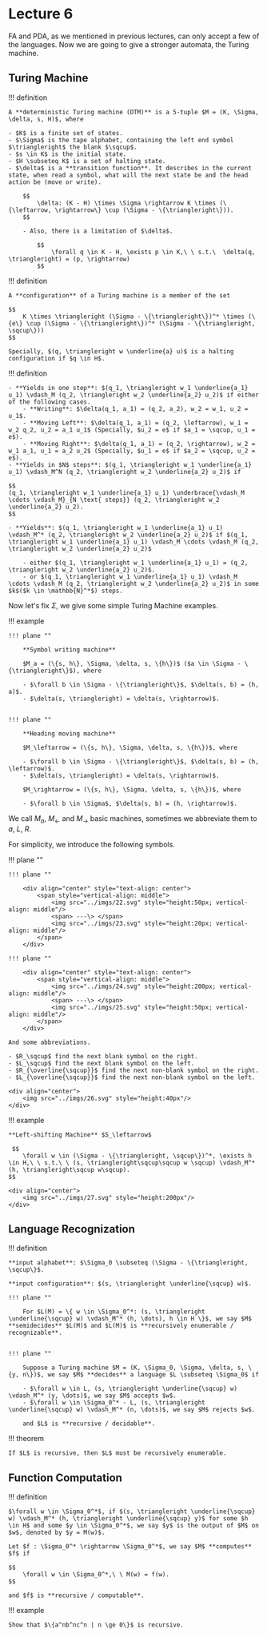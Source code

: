 # Lecture 6

FA and PDA, as we mentioned in previous lectures, can only accept a few of the languages. Now we are going to give a stronger automata, the Turing machine.

## Turing Machine

!!! definition

    A **deterministic Turing machine (DTM)** is a 5-tuple $M = (K, \Sigma, \delta, s, H)$, where

    - $K$ is a finite set of states.
    - $\Sigma$ is the tape alphabet, containing the left end symbol $\triangleright$ the blank $\sqcup$.
    - $s \in K$ is the initial state.
    - $H \subseteq K$ is a set of halting state.
    - $\delta$ is a **transition function**. It describes in the current state, when read a symbol, what will the next state be and the head action be (move or write).

        $$
            \delta: (K - H) \times \Sigma \rightarrow K \times (\{\leftarrow, \rightarrow\} \cup (\Sigma - \{\triangleright\})).
        $$

        - Also, there is a limitation of $\delta$.

            $$
                \forall q \in K - H, \exists p \in K,\ \ s.t.\  \delta(q, \triangleright) = (p, \rightarrow)
            $$

!!! definition

    A **configuration** of a Turing machine is a member of the set

    $$
        K \times \triangleright (\Sigma - \{\triangleright\})^* \times (\{e\} \cup (\Sigma - \{\triangleright\})^* (\Sigma - \{\triangleright, \sqcup\}))
    $$

    Specially, $(q, \triangleright w \underline{a} u)$ is a halting configuration if $q \in H$.

!!! definition

    - **Yields in one step**: $(q_1, \triangleright w_1 \underline{a_1} u_1) \vdash_M (q_2, \triangleright w_2 \underline{a_2} u_2)$ if either of the following cases.
        - **Writing**: $\delta(q_1, a_1) = (q_2, a_2), w_2 = w_1, u_2 = u_1$.
        - **Moving Left**: $\delta(q_1, a_1) = (q_2, \leftarrow), w_1 = w_2 q_2, u_2 = a_1 u_1$ (Specially, $u_2 = e$ if $a_1 = \sqcup, u_1 = e$).
        - **Moving Right**: $\delta(q_1, a_1) = (q_2, \rightarrow), w_2 = w_1 a_1, u_1 = a_2 u_2$ (Specially, $u_1 = e$ if $a_2 = \sqcup, u_2 = e$).
    - **Yields in $N$ steps**: $(q_1, \triangleright w_1 \underline{a_1} u_1) \vdash_M^N (q_2, \triangleright w_2 \underline{a_2} u_2)$ if
    
    $$
    (q_1, \triangleright w_1 \underline{a_1} u_1) \underbrace{\vdash_M \cdots \vdash_M}_{N \text{ steps}} (q_2, \triangleright w_2 \underline{a_2} u_2).
    $$
    
    - **Yields**: $(q_1, \triangleright w_1 \underline{a_1} u_1) \vdash_M^* (q_2, \triangleright w_2 \underline{a_2} u_2)$ if $(q_1, \triangleright w_1 \underline{a_1} u_1) \vdash_M \cdots \vdash_M (q_2, \triangleright w_2 \underline{a_2} u_2)$

        - either $(q_1, \triangleright w_1 \underline{a_1} u_1) = (q_2, \triangleright w_2 \underline{a_2} u_2)$.
        - or $(q_1, \triangleright w_1 \underline{a_1} u_1) \vdash_M \cdots \vdash_M (q_2, \triangleright w_2 \underline{a_2} u_2)$ in some $k$($k \in \mathbb{N}^*$) steps.

Now let's fix $\Sigma$, we give some simple Turing Machine examples.

!!! example

    !!! plane ""

        **Symbol writing machine**
        
        $M_a = (\{s, h\}, \Sigma, \delta, s, \{h\})$ ($a \in \Sigma - \{\triangleright\}$), where

        - $\forall b \in \Sigma - \{\triangleright\}$, $\delta(s, b) = (h, a)$.
        - $\delta(s, \triangleright) = \delta(s, \rightarrow)$.
        

    !!! plane ""

        **Heading moving machine**

        $M_\leftarrow = (\{s, h\}, \Sigma, \delta, s, \{h\})$, where

        - $\forall b \in \Sigma - \{\triangleright\}$, $\delta(s, b) = (h, \leftarrow)$.
        - $\delta(s, \triangleright) = \delta(s, \rightarrow)$.

        $M_\rightarrow = (\{s, h\}, \Sigma, \delta, s, \{h\})$, where

        - $\forall b \in \Sigma$, $\delta(s, b) = (h, \rightarrow)$.

We call $M_a$, $M_\leftarrow$ and $M_\rightarrow$ basic machines, sometimes we abbreviate them to $a$, $L$, $R$.

For simplicity, we introduce the following symbols.

!!! plane ""

    !!! plane ""

        <div align="center" style="text-align: center">
            <span style="vertical-align: middle">
                <img src="../imgs/22.svg" style="height:50px; vertical-align: middle"/>
                <span> ---\> </span>
                <img src="../imgs/23.svg" style="height:20px; vertical-align: middle"/>
            </span>
        </div>
        
    !!! plane ""

        <div align="center" style="text-align: center">
            <span style="vertical-align: middle">
                <img src="../imgs/24.svg" style="height:200px; vertical-align: middle"/>
                <span> ---\> </span>
                <img src="../imgs/25.svg" style="height:50px; vertical-align: middle"/>
            </span>
        </div>

    And some abbreviations.

    - $R_\sqcup$ find the next blank symbol on the right. 
    - $L_\sqcup$ find the next blank symbol on the left.
    - $R_{\overline{\sqcup}}$ find the next non-blank symbol on the right.
    - $L_{\overline{\sqcup}}$ find the next non-blank symbol on the left.

    <div align="center">
        <img src="../imgs/26.svg" style="height:40px"/>
    </div>

!!! example

    **Left-shifting Machine** $S_\leftarrow$

     $$
        \forall w \in (\Sigma - \{\triangleright, \sqcup\})^*, \exists h \in H,\ \ s.t.\ \ (s, \triangleright\sqcup\sqcup w \sqcup) \vdash_M^*(h, \triangleright\sqcup w\sqcup).
    $$

    <div align="center">
        <img src="../imgs/27.svg" style="height:200px"/>
    </div>

## Language Recognization

!!! definition

    **input alphabet**: $\Sigma_0 \subseteq (\Sigma - \{\triangleright, \sqcup\}$.

    **input configuration**: $(s, \triangleright \underline{\sqcup} w)$.

    !!! plane ""

        For $L(M) = \{ w \in \Sigma_0^*: (s, \triangleright \underline{\sqcup} w) \vdash_M^* (h, \dots), h \in H \}$, we say $M$ **semidecides** $L(M)$ and $L(M)$ is **recursively enumerable / recognizable**.


    !!! plane ""
        
        Suppose a Turing machine $M = (K, \Sigma_0, \Sigma, \delta, s, \{y, n\})$, we say $M$ **decides** a language $L \subseteq \Sigma_0$ if

        - $\forall w \in L, (s, \triangleright \underline{\sqcup} w) \vdash_M^* (y, \dots)$, we say $M$ accepts $w$.
        - $\forall w \in \Sigma_0^* - L, (s, \triangleright \underline{\sqcup} w) \vdash_M^* (n, \dots)$, we say $M$ rejects $w$.

        and $L$ is **recursive / decidable**.

!!! theorem

    If $L$ is recursive, then $L$ must be recursively enumerable.

## Function Computation

!!! definition

    $\forall w \in \Sigma_0^*$, if $(s, \triangleright \underline{\sqcup} w) \vdash_M^* (h, \triangleright \underline{\sqcup} y)$ for some $h \in H$ and some $y \in \Sigma_0^*$, we say $y$ is the output of $M$ on $w$, denoted by $y = M(w)$.

    Let $f : \Sigma_0^* \rightarrow \Sigma_0^*$, we say $M$ **computes** $f$ if

    $$
        \forall w \in \Sigma_0^*,\ \ M(w) = f(w).
    $$

    and $f$ is **recursive / computable**.

!!! example

    Show that $\{a^nb^nc^n | n \ge 0\}$ is recursive.